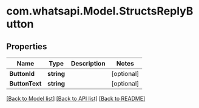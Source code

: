 
# com.whatsapi.Model.StructsReplyButton

## Properties

Name | Type | Description | Notes
------------ | ------------- | ------------- | -------------
**ButtonId** | **string** |  | [optional] 
**ButtonText** | **string** |  | [optional] 

[[Back to Model list]](../README.md#documentation-for-models)
[[Back to API list]](../README.md#documentation-for-api-endpoints)
[[Back to README]](../README.md)

